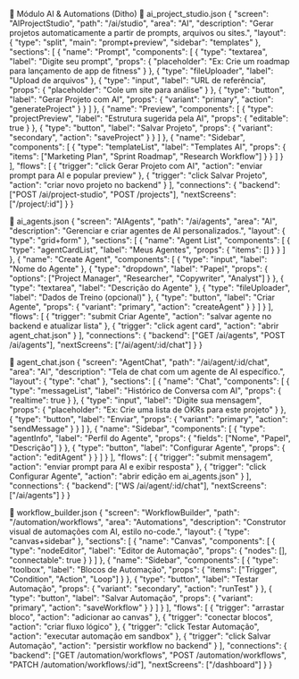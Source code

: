 📂 Módulo AI & Automations (Ditho)
📄 ai_project_studio.json
{
  "screen": "AIProjectStudio",
  "path": "/ai/studio",
  "area": "AI",
  "description": "Gerar projetos automaticamente a partir de prompts, arquivos ou sites.",
  "layout": { "type": "split", "main": "prompt+preview", "sidebar": "templates" },
  "sections": [
    {
      "name": "Prompt",
      "components": [
        { "type": "textarea", "label": "Digite seu prompt", "props": { "placeholder": "Ex: Crie um roadmap para lançamento de app de fitness" } },
        { "type": "fileUploader", "label": "Upload de arquivos" },
        { "type": "input", "label": "URL de referência", "props": { "placeholder": "Cole um site para análise" } },
        { "type": "button", "label": "Gerar Projeto com AI", "props": { "variant": "primary", "action": "generateProject" } }
      ]
    },
    {
      "name": "Preview",
      "components": [
        { "type": "projectPreview", "label": "Estrutura sugerida pela AI", "props": { "editable": true } },
        { "type": "button", "label": "Salvar Projeto", "props": { "variant": "secondary", "action": "saveProject" } }
      ]
    },
    {
      "name": "Sidebar",
      "components": [
        { "type": "templateList", "label": "Templates AI", "props": { "items": ["Marketing Plan", "Sprint Roadmap", "Research Workflow"] } }
      ]
    }
  ],
  "flows": [
    { "trigger": "click Gerar Projeto com AI", "action": "enviar prompt para AI e popular preview" },
    { "trigger": "click Salvar Projeto", "action": "criar novo projeto no backend" }
  ],
  "connections": {
    "backend": ["POST /ai/project-studio", "POST /projects"],
    "nextScreens": ["/project/:id"]
  }
}

📄 ai_agents.json
{
  "screen": "AIAgents",
  "path": "/ai/agents",
  "area": "AI",
  "description": "Gerenciar e criar agentes de AI personalizados.",
  "layout": { "type": "grid+form" },
  "sections": [
    {
      "name": "Agent List",
      "components": [
        { "type": "agentCardList", "label": "Meus Agentes", "props": { "items": [] } }
      ]
    },
    {
      "name": "Create Agent",
      "components": [
        { "type": "input", "label": "Nome do Agente" },
        { "type": "dropdown", "label": "Papel", "props": { "options": ["Project Manager", "Researcher", "Copywriter", "Analyst"] } },
        { "type": "textarea", "label": "Descrição do Agente" },
        { "type": "fileUploader", "label": "Dados de Treino (opcional)" },
        { "type": "button", "label": "Criar Agente", "props": { "variant": "primary", "action": "createAgent" } }
      ]
    }
  ],
  "flows": [
    { "trigger": "submit Criar Agente", "action": "salvar agente no backend e atualizar lista" },
    { "trigger": "click agent card", "action": "abrir agent_chat.json" }
  ],
  "connections": {
    "backend": ["GET /ai/agents", "POST /ai/agents"],
    "nextScreens": ["/ai/agent/:id/chat"]
  }
}

📄 agent_chat.json
{
  "screen": "AgentChat",
  "path": "/ai/agent/:id/chat",
  "area": "AI",
  "description": "Tela de chat com um agente de AI específico.",
  "layout": { "type": "chat" },
  "sections": [
    {
      "name": "Chat",
      "components": [
        { "type": "messageList", "label": "Histórico de Conversa com AI", "props": { "realtime": true } },
        { "type": "input", "label": "Digite sua mensagem", "props": { "placeholder": "Ex: Crie uma lista de OKRs para este projeto" } },
        { "type": "button", "label": "Enviar", "props": { "variant": "primary", "action": "sendMessage" } }
      ]
    },
    {
      "name": "Sidebar",
      "components": [
        { "type": "agentInfo", "label": "Perfil do Agente", "props": { "fields": ["Nome", "Papel", "Descrição"] } },
        { "type": "button", "label": "Configurar Agente", "props": { "action": "editAgent" } }
      ]
    }
  ],
  "flows": [
    { "trigger": "submit mensagem", "action": "enviar prompt para AI e exibir resposta" },
    { "trigger": "click Configurar Agente", "action": "abrir edição em ai_agents.json" }
  ],
  "connections": {
    "backend": ["WS /ai/agent/:id/chat"],
    "nextScreens": ["/ai/agents"]
  }
}

📄 workflow_builder.json
{
  "screen": "WorkflowBuilder",
  "path": "/automation/workflows",
  "area": "Automations",
  "description": "Construtor visual de automações com AI, estilo no-code.",
  "layout": { "type": "canvas+sidebar" },
  "sections": [
    {
      "name": "Canvas",
      "components": [
        { "type": "nodeEditor", "label": "Editor de Automação", "props": { "nodes": [], "connectable": true } }
      ]
    },
    {
      "name": "Sidebar",
      "components": [
        { "type": "toolbox", "label": "Blocos de Automação", "props": { "items": ["Trigger", "Condition", "Action", "Loop"] } },
        { "type": "button", "label": "Testar Automação", "props": { "variant": "secondary", "action": "runTest" } },
        { "type": "button", "label": "Salvar Automação", "props": { "variant": "primary", "action": "saveWorkflow" } }
      ]
    }
  ],
  "flows": [
    { "trigger": "arrastar bloco", "action": "adicionar ao canvas" },
    { "trigger": "conectar blocos", "action": "criar fluxo lógico" },
    { "trigger": "click Testar Automação", "action": "executar automação em sandbox" },
    { "trigger": "click Salvar Automação", "action": "persistir workflow no backend" }
  ],
  "connections": {
    "backend": ["GET /automation/workflows", "POST /automation/workflows", "PATCH /automation/workflows/:id"],
    "nextScreens": ["/dashboard"]
  }
}
